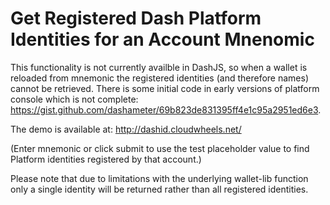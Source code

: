 # Get Registered Dash Platform Identities for an Account Mnenomic

This functionality is not currently availble in DashJS, so when a wallet is reloaded from mnemonic the registered identities (and therefore names) cannot be retrieved.
There is some initial code in early versions of platform console which is not complete: https://gist.github.com/dashameter/69b823de831395ff4e1c95a2951ed6e3. 

The demo is available at: http://dashid.cloudwheels.net/

(Enter mnemonic or click submit to use the test placeholder value to find Platform identities registered by that account.)

Please note that due to limitations with the underlying wallet-lib function only a single identity will be returned rather than all registered identities.
